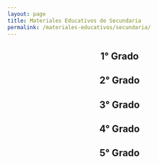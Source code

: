 ```yaml
---
layout: page
title: Materiales Educativos de Secundaria
permalink: /materiales-educativos/secundaria/
---
```


<h2>
  <center>1° Grado</center>
</h2>
<amp-carousel id="carousel-primero"
  width="auto"
  height="460"
  layout="fixed-height"
  type="slides"
  autoplay
  delay="2000"
  controls
  loop>
  <a href="https://drive.google.com/open?id=1S9L3RnlXnEMF67LMjfR_haYYbmdXaqDr"
    alt="Comprensión lectora 1, secundaria: Cuaderno de trabajo"
    target="_blank">
    <amp-img src="/assets/images/materiales-educativos/secundaria/comprension-lectora-1-secundaria-cuaderno.jpg"
      width="344"
      height="460"
      layout="fixed"></amp-img>
  </a>
  <a href="https://drive.google.com/open?id=1rVHNQrBEoQV_rlEwuijoN0YM8pTUCG6i"
    alt="Resolvamos problemas 1, secundaria: Cuaderno de trabajo de Matemática"
    target="_blank">
    <amp-img src="/assets/images/materiales-educativos/secundaria/resolvamos-problemas-1-secundaria-cuaderno-matematica.jpg"
      width="344"
      height="460"
      layout="fixed"></amp-img>
  </a>
  <a href="https://drive.google.com/open?id=16KwavzpdqS_TrsvEAiuPYSupY5Ix5Ype"
    alt="Desarrollo Personal, Ciudadanía y Cívica 1: Texto escolar"
    target="_blank">
    <amp-img src="/assets/images/materiales-educativos/secundaria/desarrollo-personal-ciudadania-civica-1-texto.jpg"
      width="344"
      height="460"
      layout="fixed"></amp-img>
  </a>
</amp-carousel>

<h2>
  <center>2° Grado</center>
</h2>
<amp-carousel id="carousel-segundo"
  width="auto"
  height="460"
  layout="fixed-height"
  type="slides"
  autoplay
  delay="2000"
  controls
  loop>
  <a href="https://drive.google.com/open?id=1syQRaFxjl2NJK9qtzyQOABOHi1GBk9Bj"
    alt="Comprensión lectora 2, secundaria: Cuaderno de trabajo"
    target="_blank">
    <amp-img src="/assets/images/materiales-educativos/secundaria/comprension-lectora-2-secundaria-cuaderno.jpg"
      width="344"
      height="460"
      layout="fixed"></amp-img>
  </a>
  <a href="https://drive.google.com/open?id=1XIbJJkacyxWWUl8Cj1jVr4OHcjygL-jS"
    alt="Resolvamos problemas 2, secundaria: Cuaderno de trabajo de Matemática"
    target="_blank">
    <amp-img src="/assets/images/materiales-educativos/secundaria/resolvamos-problemas-2-secundaria-cuaderno-matematica.jpg"
      width="344"
      height="460"
      layout="fixed"></amp-img>
  </a>
  <a href="https://drive.google.com/open?id=19poGDvjo_pem8WMxxNGPGP7Z9Nt8NjL0"
    alt="Desarrollo Personal, Ciudadanía y Cívica 2: Texto escolar"
    target="_blank">
    <amp-img src="/assets/images/materiales-educativos/secundaria/desarrollo-personal-ciudadania-civica-2-texto.jpg"
      width="344"
      height="460"
      layout="fixed"></amp-img>
  </a>
  <a href="https://drive.google.com/open?id=1XJL2_taolA3nnopOBQjqv7fG55pmoF05"
    alt="Antología literaria 2"
    target="_blank">
    <amp-img src="/assets/images/materiales-educativos/secundaria/antologia-literaria-2-secundaria.jpg"
      width="344"
      height="460"
      layout="fixed"></amp-img>
  </a>
</amp-carousel>

<h2>
  <center>3° Grado</center>
</h2>
<amp-carousel id="carousel-tercero"
  width="auto"
  height="460"
  layout="fixed-height"
  type="slides"
  autoplay
  delay="2000"
  controls
  loop>
  <a href="https://drive.google.com/open?id=1O6F7Rl2bJ89EvQa_B2sw4ir6MV0EDT-p"
    alt="Comprensión lectora 3, secundaria: Cuaderno de trabajo"
    target="_blank">
    <amp-img src="/assets/images/materiales-educativos/secundaria/comprension-lectora-3-secundaria-cuaderno.jpg"
      width="344"
      height="460"
      layout="fixed"></amp-img>
  </a>
  <a href="https://drive.google.com/open?id=191Y5OHXLYH8yWGR2TVayyeOJGcKJVHtB"
    alt="Resolvamos problemas 3, secundaria: Cuaderno de trabajo de Matemática"
    target="_blank">
    <amp-img src="/assets/images/materiales-educativos/secundaria/resolvamos-problemas-3-secundaria-cuaderno-matematica.jpg"
      width="344"
      height="460"
      layout="fixed"></amp-img>
  </a>
  <a href="https://drive.google.com/open?id=1cDHoQHKlocZtl-MZkg5GZy5OBkTc6opQ"
    alt="Desarrollo Personal, Ciudadanía y Cívica 3: Texto escolar"
    target="_blank">
    <amp-img src="/assets/images/materiales-educativos/secundaria/desarrollo-personal-ciudadania-civica-3-texto.jpg"
      width="344"
      height="460"
      layout="fixed"></amp-img>
  </a>
</amp-carousel>

<h2>
  <center>4° Grado</center>
</h2>
<amp-carousel id="carousel-cuarto"
  width="auto"
  height="460"
  layout="fixed-height"
  type="slides"
  autoplay
  delay="2000"
  controls
  loop>
  <a href="https://drive.google.com/open?id=1gfd4BGQtIabOY6qeLOqBHxgjGQwtG3bH"
    alt="Comprensión lectora 4, secundaria: Cuaderno de trabajo"
    target="_blank">
    <amp-img src="/assets/images/materiales-educativos/secundaria/comprension-lectora-4-secundaria-cuaderno.jpg"
      width="344"
      height="460"
      layout="fixed"></amp-img>
  </a>
  <a href="https://drive.google.com/open?id=1620JsIeqwSRCA9MGzkM86YuOr4ZO57-Z"
    alt="Resolvamos problemas 4, secundaria: Cuaderno de trabajo de Matemática"
    target="_blank">
    <amp-img src="/assets/images/materiales-educativos/secundaria/resolvamos-problemas-4-secundaria-cuaderno-matematica.jpg"
      width="344"
      height="460"
      layout="fixed"></amp-img>
  </a>
  <a href="https://drive.google.com/open?id=1KxZYG5bHaIw_yLqyRqPxRj9TIoJ_Vw0m"
    alt="Desarrollo Personal, Ciudadanía y Cívica 4: Texto escolar"
    target="_blank">
    <amp-img src="/assets/images/materiales-educativos/secundaria/desarrollo-personal-ciudadania-civica-4-texto.jpg"
      width="344"
      height="460"
      layout="fixed"></amp-img>
  </a>
</amp-carousel>

<h2>
  <center>5° Grado</center>
</h2>
<amp-carousel id="carousel-quinto"
  width="auto"
  height="460"
  layout="fixed-height"
  type="slides"
  autoplay
  delay="2000"
  controls
  loop>
  <a href="https://drive.google.com/open?id=1zpSXpajRNWBmmkBHAhzFppDm8Xj9TcMa"
    alt="Comprensión lectora 5, secundaria: Cuaderno de trabajo"
    target="_blank">
    <amp-img src="/assets/images/materiales-educativos/secundaria/comprension-lectora-5-secundaria-cuaderno.jpg"
      width="344"
      height="460"
      layout="fixed"></amp-img>
  </a>
  <a href="https://drive.google.com/open?id=1SUGDezzHBSAbN1rOGh23nj-rFQQ-PxNc"
    alt="Resolvamos problemas 5, secundaria: Cuaderno de trabajo de Matemática"
    target="_blank">
    <amp-img src="/assets/images/materiales-educativos/secundaria/resolvamos-problemas-5-secundaria-cuaderno-matematica.jpg"
      width="344"
      height="460"
      layout="fixed"></amp-img>
  </a>
  <a href="https://drive.google.com/open?id=1y09toMzuxLJktPVvaj1FdpiFoqLIrZ0d"
    alt="Desarrollo Personal, Ciudadanía y Cívica 5: Texto escolar"
    target="_blank">
    <amp-img src="/assets/images/materiales-educativos/secundaria/desarrollo-personal-ciudadania-civica-5-texto.jpg"
      width="344"
      height="460"
      layout="fixed"></amp-img>
  </a>
  <a href="https://drive.google.com/open?id=1CdotRko1xIHHXX0O2n0tW8dnTCqPRzM4"
    alt="Antología literaria 5"
    target="_blank">
    <amp-img src="/assets/images/materiales-educativos/secundaria/antologia-literaria-5-secundaria.jpg"
      width="344"
      height="460"
      layout="fixed"></amp-img>
  </a>
</amp-carousel>
